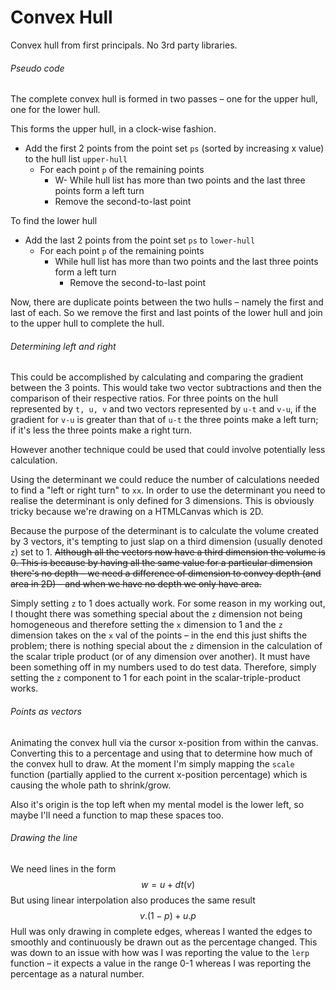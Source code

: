 # Convex Hull



Convex hull from first principals. No 3rd party libraries.

###### Pseudo code

The complete convex hull is formed in two passes – one for the upper hull, one for the lower hull.

This forms the upper hull, in a clock-wise fashion.

- Add the first 2 points from the point set `ps` (sorted by increasing x value) to the hull list `upper-hull`
  	- For each point `p` of the remaining points
  		- W- While hull list has more than two points and the last three points form a left turn
  	     - Remove the second-to-last point

To find the lower hull

- Add the last 2 points from the point set `ps` to `lower-hull`
  - For each point `p` of the remaining points
    - While hull list has more than two points and the last three points form a left turn
      - Remove the second-to-last point

Now, there are duplicate points between the two hulls – namely the first and last of each. So we remove the first and last points of the lower hull and join to the upper hull to complete the hull.



###### Determining left and right

This could be accomplished by calculating and comparing the gradient between the 3 points. This would take two vector subtractions and then the comparison of their respective ratios. For three points on the hull represented by `t, u, v` and two vectors represented by `u-t` and `v-u`, if the gradient for `v-u` is greater than that of `u-t` the three points make a left turn; if it's less the three points make a right turn.

However another technique could be used that could involve potentially less calculation.

Using the determinant we could reduce the number of calculations needed to find a "left or right turn" to `xx`. In order to use the determinant you need to realise the   determinant is only defined for 3 dimensions. This is obviously tricky because we're drawing on a HTMLCanvas which is 2D.

Because the purpose of the determinant is to calculate the volume created by 3 vectors, it's tempting to just slap on a third dimension (usually denoted `z`) set to 1. ~~Although all the vectors now have a third dimension the volume is 0. This is because by having all the same value for a particular dimension there's no depth – we need a difference of dimension to convey depth (and area in 2D) – and when we have no depth we only have area.~~

Simply setting `z` to 1 does actually work. For some reason in my working out, I thought there was something special about the `z` dimension not being homogeneous and therefore setting the `x` dimension to 1 and the `z` dimension takes on the `x` val of the points – in the end this just shifts the problem; there is nothing special about the `z` dimension in the calculation of the scalar triple product (or of any dimension over another). It must have been something off in my numbers used to do test data. Therefore, simply setting the `z` component to 1 for each point in the scalar-triple-product works.

###### Points as vectors

Animating the convex hull via the cursor x-position from within the canvas. Converting this to a percentage and using that to determine how much of the convex hull to draw. At the moment I'm simply mapping the `scale` function (partially applied to the current x-position percentage) which is causing the whole path to shrink/grow.

Also it's origin is the top left when my mental model is the lower left, so maybe I'll need a function to map these spaces too.



###### Drawing the line

We need lines in the form
$$
w = u + dt(v)
$$
But using linear interpolation also produces the same result
$$
v.(1-p) + u.p
$$
Hull was only drawing in complete edges, whereas I wanted the edges to smoothly and continuously be drawn out as the percentage changed. This was down to an issue with how was I was reporting the value to the `lerp` function – it expects a value in the range 0-1 whereas I was reporting the percentage as a natural number.

